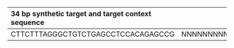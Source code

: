 | 34 bp synthetic target and target context sequence | RRBS | DNase | label |
|:-------|:----:|-------:|-------:|
| CTTCTTTAGGGCTGTCTGAGCCTCCACAGAGCCG | NNNNNNNNNNNNNNNNNNNNNNNNNNNNNNNNNN | AAAAAAAAAAAAAAAAAAAAAAAAAAAAAAAAAA | 1.0 |
